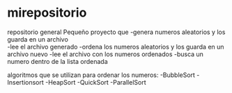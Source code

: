 # mirepositorio
repositorio general
Pequeño proyecto que 
-genera numeros aleatorios y los guarda en un archivo<br>
-lee el archivo generado
-ordena los numeros aleatorios y los guarda en un archivo nuevo
-lee el archivo con los numeros ordenados
-busca un numero dentro de la lista ordenada

algoritmos que se utilizan para ordenar los numeros:
-BubbleSort
-Insertionsort
-HeapSort
-QuickSort
-ParallelSort
